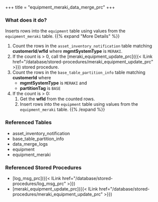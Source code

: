 +++
title = "equipment_meraki_data_merge_prc"
+++

### What does it do?
Inserts rows into the `equipment` table using values from the `equipment_meraki` table.
{{% expand "More Details" %}}
1. Count the rows in the `asset_inventory_notification` table matching **customerId**/**wfId** where **mgmtSystemType** is `MERAKI`.
2. If the count is > 0, call the [meraki_equipment_update_prc]({{< ILink href="/database/stored-procedures/meraki_equipment_update_prc" >}}) stored procedure.
3. Count the rows in the `base_table_partition_info` table matching **customerId** where
   - **mgmtSystemType** is `MERAKI` and
   - **partitionTag** is `BASE`
4. If the count is > 0:
   1. Get the **wfId** from the counted rows.
   2. Insert rows into the `equipment` table using values from the `equipment_meraki` table.
{{% /expand %}}

### Referenced Tables
- asset_inventory_notification
- base_table_partition_info
- data_merge_logs
- equipment
- equipment_meraki

### Referenced Stored Procedures
- [log_msg_prc]({{< ILink href="/database/stored-procedures/log_msg_prc" >}})
- [meraki_equipment_update_prc]({{< ILink href="/database/stored-procedures/meraki_equipment_update_prc" >}})
